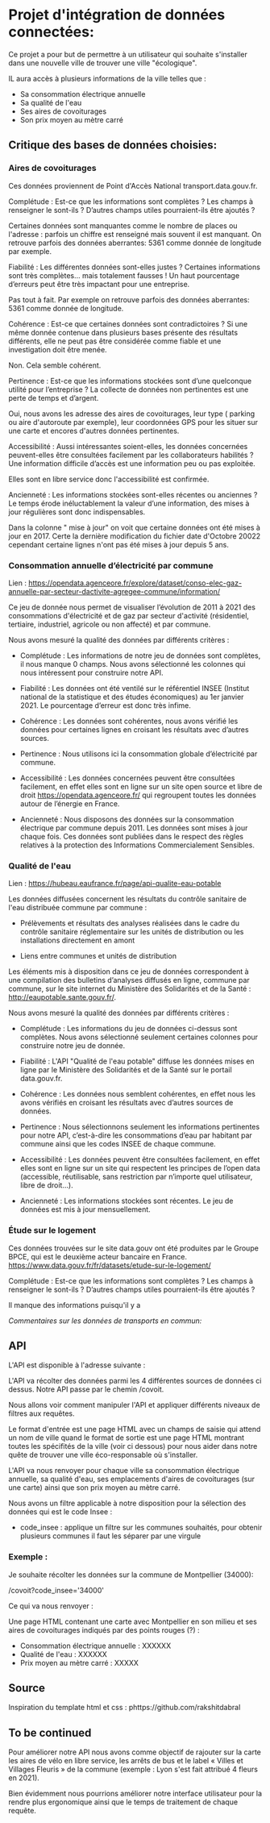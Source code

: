 # Projet d'intégration de données connectées:

Ce projet a pour but de permettre à un utilisateur qui souhaite s'installer dans une nouvelle ville de trouver une ville "écologique".

IL aura accès à plusieurs informations de la ville telles que : 

- Sa consommation électrique annuelle
- Sa qualité de l'eau
- Ses aires de covoiturages
- Son prix moyen au mètre carré


## Critique des bases de données choisies:


### Aires de covoiturages 

Ces données proviennent de Point d'Accès National transport.data.gouv.fr. 

Complétude : Est-ce que les informations sont complètes ? Les champs à renseigner le sont-ils ? D’autres champs utiles pourraient-ils être ajoutés ?

Certaines données sont manquantes comme le nombre de places ou l'adresse : parfois un chiffre est renseigné mais souvent il est manquant. 
On retrouve parfois des données aberrantes: 5361 comme donnée de longitude par exemple.

Fiabilité :	Les différentes données sont-elles justes ? Certaines informations sont très complètes… mais totalement fausses ! Un haut pourcentage d’erreurs peut être très impactant pour une entreprise.

Pas tout à fait. Par exemple on retrouve parfois des données aberrantes: 5361 comme donnée de longitude.


Cohérence :	Est-ce que certaines données sont contradictoires ? Si une même donnée contenue dans plusieurs bases présente des résultats différents, elle ne peut pas être considérée comme fiable et une investigation doit être menée.

Non. Cela semble cohérent. 

Pertinence : Est-ce que les informations stockées sont d’une quelconque utilité pour l’entreprise ? La collecte de données non pertinentes est une perte de temps et d’argent.

Oui, nous avons les adresse des aires de covoiturages, leur type ( parking ou aire d'autoroute par exemple), leur coordonnées GPS pour les situer sur une carte et encores d'autres données pertinentes. 

Accessibilité :	Aussi intéressantes soient-elles, les données concernées peuvent-elles être consultées facilement par les collaborateurs habilités ? Une information difficile d’accès est une information peu ou pas exploitée.

Elles sont en libre service donc l'accessibilité est confirmée. 

Ancienneté : Les informations stockées sont-elles récentes ou anciennes ? Le temps érode inéluctablement la valeur d’une information, des mises à jour régulières sont donc indispensables.

Dans la colonne " mise à jour" on voit que certaine données ont été mises à jour en 2017. Certe la dernière modification du fichier date d'Octobre 20022 cependant certaine lignes n'ont pas été mises à jour depuis 5 ans.


### Consommation annuelle d’électricité par commune

Lien : https://opendata.agenceore.fr/explore/dataset/conso-elec-gaz-annuelle-par-secteur-dactivite-agregee-commune/information/

Ce jeu de donnée nous permet de visualiser l’évolution de 2011 à 2021 des consommations d'électricité et de gaz par secteur d'activité (résidentiel, tertiaire, industriel, agricole ou non affecté) et par commune. 

Nous avons mesuré la qualité des données par différents critères :

-   Complétude : Les informations de notre jeu de données sont complètes, il nous manque 0 champs. Nous avons sélectionné les colonnes qui nous intéressent pour construire notre API.

-	Fiabilité : Les données ont été ventilé sur le référentiel INSEE (Institut national de la statistique et des études économiques) au 1er janvier 2021. Le pourcentage d’erreur est donc très infime.

-	Cohérence : Les données sont cohérentes, nous avons vérifié les données pour certaines lignes en croisant les résultats avec d’autres sources.

-	Pertinence : Nous utilisons ici la consommation globale d’électricité par commune.

-	Accessibilité : Les données concernées peuvent être consultées facilement, en effet elles sont en ligne sur un site open source et libre de droit https://opendata.agenceore.fr/ qui regroupent toutes les données autour de l’énergie en France.

-	Ancienneté : Nous disposons des données sur la consommation électrique par commune depuis 2011. Les données sont mises à jour chaque fois. Ces données sont publiées dans le respect des règles relatives à la protection des Informations Commercialement Sensibles.


### Qualité de l'eau

Lien : https://hubeau.eaufrance.fr/page/api-qualite-eau-potable

Les données diffusées concernent les résultats du contrôle sanitaire de l'eau distribuée commune par commune :

-	Prélèvements et résultats des analyses réalisées dans le cadre du contrôle sanitaire réglementaire sur les unités de distribution ou les installations directement en amont

-	Liens entre communes et unités de distribution

Les éléments mis à disposition dans ce jeu de données correspondent à une compilation des bulletins d’analyses diffusés en ligne, commune par commune, sur le site internet du Ministère des Solidarités et de la Santé : http://eaupotable.sante.gouv.fr/.

Nous avons mesuré la qualité des données par différents critères :

-	Complétude : Les informations du jeu de données ci-dessus sont complètes. Nous avons sélectionné seulement certaines colonnes pour construire notre jeu de donnée.

-	Fiabilité : L'API "Qualité de l'eau potable" diffuse les données mises en ligne par le Ministère des Solidarités et de la Santé sur le portail data.gouv.fr.

-	Cohérence : Les données nous semblent cohérentes, en effet nous les avons vérifiés en croisant les résultats avec d’autres sources de données.

-	Pertinence : Nous sélectionnons seulement les informations pertinentes pour notre API, c’est-à-dire les consommations d’eau par habitant par commune ainsi que les codes INSEE de chaque commune.

-	Accessibilité : Les données peuvent être consultées facilement, en effet elles sont en ligne sur un site qui respectent les principes de l’open data (accessible, réutilisable, sans restriction par n’importe quel utilisateur, libre de droit…).

-	Ancienneté : Les informations stockées sont récentes. Le jeu de données est mis à jour mensuellement.


### Étude sur le logement

Ces données trouvées sur le site data.gouv ont été produites par le Groupe BPCE, qui est le deuxième acteur bancaire en France. 
https://www.data.gouv.fr/fr/datasets/etude-sur-le-logement/

Complétude : Est-ce que les informations sont complètes ? Les champs à renseigner le sont-ils ? D’autres champs utiles pourraient-ils être ajoutés ?

Il manque des informations puisqu'il y a 


_Commentaires sur les données de transports en commun:_



## API

L'API est disponible à l'adresse suivante :

L'API va récolter des données parmi les 4 différentes sources de données ci dessus. Notre API passe par le chemin /covoit.

Nous allons voir comment manipuler l'API et appliquer différents niveaux de filtres aux requêtes.

Le format d'entrée est une page HTML avec un champs de saisie qui attend un nom de ville quand le format de sortie est une page HTML montrant toutes les spécifités de la ville (voir ci dessous) pour nous aider dans notre quête de trouver une ville éco-responsable où s'installer.

L'API va nous renvoyer pour chaque ville sa consommation électrique annuelle, sa qualité d'eau, ses emplacements d'aires de covoiturages (sur une carte) ainsi que son prix moyen au mètre carré.

Nous avons un filtre applicable à notre disposition pour la sélection des données qui est le code Insee :

-   code_insee : applique un filtre sur les communes souhaités, pour obtenir plusieurs communes il faut les séparer par une virgule

### Exemple :

Je souhaite récolter les données sur la commune de Montpellier (34000):

/covoit?code_insee='34000'

Ce qui va nous renvoyer :

Une page HTML contenant une carte avec Montpellier en son milieu et ses aires de covoiturages indiqués par des points rouges (?) :

- Consommation électrique annuelle : XXXXXX
- Qualité de l'eau :  XXXXXX
- Prix moyen au mètre carré : XXXXX

## Source

Inspiration du template html et css : phttps://github.com/rakshitdabral

## To be continued

Pour améliorer notre API nous avons comme objectif de rajouter sur la carte les aires de vélo en libre service, les arrêts de bus et le label « Villes et Villages Fleuris » de la commune (exemple : Lyon s'est fait attribué 4 fleurs en 2021).

Bien évidemment nous pourrions améliorer notre interface utilisateur pour la rendre plus ergonomique ainsi que le temps de traitement de chaque requête.

